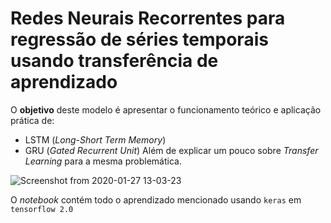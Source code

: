 # Redes Neurais Recorrentes para regressão de séries temporais usando transferência de aprendizado

O **objetivo** deste modelo é apresentar o funcionamento teórico e aplicação prática de:
- LSTM (*Long-Short Term Memory*)
- GRU (*Gated Recurrent Unit*)
Além de explicar um pouco sobre *Transfer Learning* para a mesma problemática.

![Screenshot from 2020-01-27 13-03-23](https://user-images.githubusercontent.com/32513366/73190923-744bfb80-4105-11ea-9168-743d3bd883c3.png)

O *notebook* contém todo o aprendizado mencionado usando ```keras``` em ```tensorflow 2.0```
  
